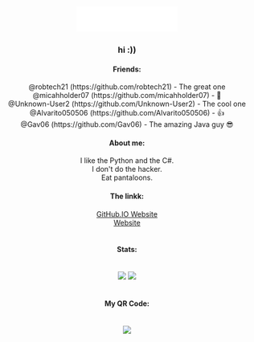 <div align="center"><img src="main.svg" width="200" height="50"></div>
<div align="center"><h3>hi :))</h3></div>
<div align="center"><h4>Friends:</h4></div>
<div align="center">@robtech21 (https://github.com/robtech21) - The great one</div>
<div align="center">@micahholder07 (https://github.com/micahholder07) - 🤔</div>
<div align="center">@Unknown-User2 (https://github.com/Unknown-User2) - The cool one</div>
<div align="center">@Alvarito050506 (https://github.com/Alvarito050506) - 👍</div>
<div align="center">@Gav06 (https://github.com/Gav06) - The amazing Java guy 😎</div>
<div align="center"><h4>About me:</h4></div>
<div align="center">
I like the Python and the C#.<br>
I don't do the hacker.<br>
Eat pantaloons.<br>
</div>
<div align="center"><h4>The linkk:</h4></div>
<div align="center">
  <a href="https://acaiberii.github.io/">GitHub.IO Website</a><br>
  <a href="https://acaiberii.studiouifxdesig.repl.co">Website</a><br>
</div>
<br>
<div align="center">
  <h4>Stats:</h4><br>
  <img src="https://github-readme-stats.vercel.app/api?username=AcaiBerii">
  <img src="https://github-readme-stats.vercel.app/api/top-langs/?username=AcaiBerii&layout=compact">
</div>
<br>
<div align="center">
  <h4>My QR Code:</h4><br>
  <img src="https://i.ibb.co/jHvQzb2/qrcode-github-com.png" width="80">
</div>
